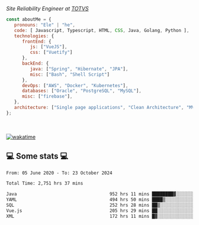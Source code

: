<p><em>Site Reliability Engineer at <a href="https://www.totvs.com/">TOTVS</a></br>
</em></p>


```javascript
const aboutMe = {
   pronouns: "Ele" | "he",
   code: [ Javascript, Typescript, HTML, CSS, Java, Golang, Python ],
   technologies: {
      frontEnd: {
         js: ["VueJS"],
         css: ["Vuetify"]
      },
      backEnd: {
         java: ["Spring", "Hibernate", "JPA"],
         misc: ["Bash", "Shell Script"]
      },
      devOps: ["AWS", "Docker", "Kubernetes"],
      databases: ["Oracle", "PostgreSQL", "MySQL"],
      misc: ["firebase"],
   },
   architecture: ["Single page applications", "Clean Architecture", "MVC", "Microservices"],
};
```
</br></br>
[![wakatime](https://wakatime.com/badge/user/a3a8ed06-d304-4d6b-bc86-4adc418cdea7.svg)](https://wakatime.com/@a3a8ed06-d304-4d6b-bc86-4adc418cdea7)
<h2>💻 Some stats 💻</h2>

<!--START_SECTION:waka-->

```txt
From: 05 June 2020 - To: 23 October 2024

Total Time: 2,751 hrs 37 mins

Java                                   952 hrs 11 mins ████████▓░░░░░░░░░░░░░░░░   34.60 %
YAML                                   494 hrs 50 mins ████▒░░░░░░░░░░░░░░░░░░░░   17.98 %
SQL                                    252 hrs 28 mins ██▒░░░░░░░░░░░░░░░░░░░░░░   09.18 %
Vue.js                                 205 hrs 29 mins ██░░░░░░░░░░░░░░░░░░░░░░░   07.47 %
XML                                    172 hrs 11 mins █▓░░░░░░░░░░░░░░░░░░░░░░░   06.26 %
```

<!--END_SECTION:waka-->
